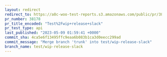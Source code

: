 ```yaml
---
layout: redirect
redirect_to: https://a8c-woo-test-reports.s3.amazonaws.com/public/pr/38178/api/index.html
pr_number: 38178
pr_title_encoded: "Test%2Fwip+release+slack"
pr_test_type: api
last_published: "2023-05-09 01:59:41 +0000"
commit_sha: 4ca5e6f13495ffc9eaa6b083b1ca3d0eecc299ad
commit_message: "Merge branch 'trunk' into test/wip-release-slack"
branch_name: test/wip-release-slack
---
```

